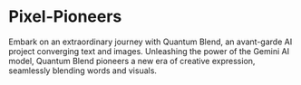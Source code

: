 # Pixel-Pioneers
Embark on an extraordinary journey with Quantum Blend, an avant-garde AI project converging text and images. Unleashing the power of the Gemini AI model, Quantum Blend pioneers a new era of creative expression, seamlessly blending words and visuals.
